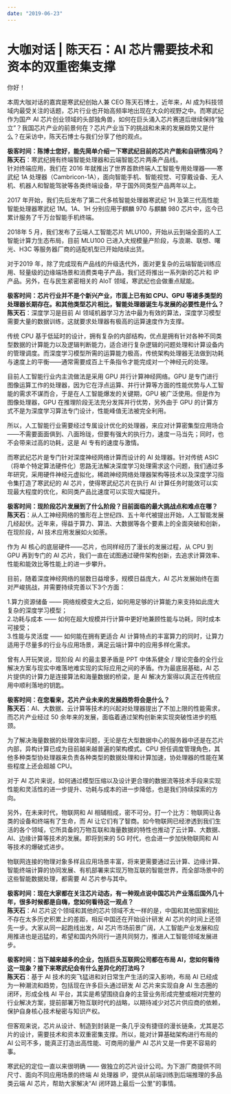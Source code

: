 ```yaml
---
date: "2019-06-23"
---  
```

      
# 大咖对话 | 陈天石：AI 芯片需要技术和资本的双重密集支撑
你好！

本周大咖对话的嘉宾是寒武纪创始人兼 CEO 陈天石博士，近年来，AI 成为科技领域内最受关注的话题，芯片行业也开始高频率地出现在大众的视野之中。而寒武纪作为国产 AI 芯片创业领域的头部独角兽，如何在巨头涌入芯片赛道后继续保持“独立”？我国芯片产业的前景何在？芯片产业当下的挑战和未来的发展趋势又是什么？在采访中，陈天石博士与我们分享了他的观点。

**极客时间：陈博士您好，能先简单介绍一下寒武纪目前的芯片产能和自研情况吗？**  
**陈天石**：寒武纪拥有终端智能处理器和云端智能芯片两条产品线。  
针对终端应用，我们在 2016 年就推出了世界首款终端人工智能专用处理器——寒武纪 1A 处理器（Cambricon-1A），面向智能手机、智能视觉、可穿戴设备、无人机、机器人和智能驾驶等各类终端设备，早于国外同类型产品两年以上。

2017 年开始，我们先后发布了第二代多核智能处理器寒武纪 1H 及第三代高性能智能处理器寒武纪 1M。1A、1H 分别应用于麒麟 970 与麒麟 980 芯片中，迄今已累计服务了千万台智能手机终端。

2018年 5 月，我们发布了云端人工智能芯片 MLU100，开始从云到端全面的人工智能计算力生态布局，目前 MLU100 已进入大规模量产阶段，与浪潮、联想、曙光、H3C 等服务器厂商的适配机型已开始陆续出货。

<!-- [[[read_end]]] -->

对于2019 年，除了完成现有产品线的升级迭代外，面对更复杂的云端智能训练应用、轻量级的边缘端场景和消费类电子产品，我们还将推出一系列新的芯片和 IP 产品。另外，在与民生紧密相关的 AIoT 领域，寒武纪也会做重点赋能。

**极客时间：芯片行业并不是个新兴产业，市面上已有如 CPU、GPU 等诸多类型的处理器长期存在。和其他类型芯片相比，智能处理器诞生与发展的必要性是什么？**  
**陈天石**：深度学习是目前 AI 领域机器学习方法中最为有效的算法，深度学习模型需要大量的数据训练，这就要求处理器有极高的运算速度作为支撑。

传统 CPU 基于低延时的设计，拥有复杂的内部结构，优点是拥有针对各种不同类型数据的计算能力以及逻辑判断能力，适合进行复杂逻辑的问题处理和计算设备内的管理调度。而深度学习模型所需的运算能力极高，传统架构处理器无法做到功耗与速度上的平衡——通常需要成百上千条指令才能完成对一个神经元的处理。

目前人工智能行业内主流做法是采用 GPU 并行计算神经网络。GPU 是专门进行图像运算工作的处理器，因为它在浮点运算、并行计算等方面的性能优势与人工智能的需求不谋而合，于是在人工智能爆发的关键期，GPU 被广泛使用。但是作为图像处理器，GPU 在推理阶段无法充分发挥并行优势，另外由于 GPU 的计算方式不是为深度学习算法专门设计，性能峰值无法被完全利用。

所以，人工智能行业需要经过专属设计优化的处理器，来应对计算密集型应用场合——不需要面面俱到、八面玲珑，但要有强大的执行力，速度一马当先；同时，也不会带来过高的功耗，这是 AI 专有的速度与激情。

而寒武纪芯片是专门针对深度神经网络计算而设计的 AI 处理器。针对传统 ASIC（将单个特定算法硬件化）思路无法解决深度学习处理需求这个问题，我们通过多年研究，采用硬件神经元虚拟化，稀疏神经网络处理器架构等技术以及深度学习指令集打造了寒武纪的 AI 芯片，使得寒武纪芯片在执行 AI 计算任务时能效可以实现最大程度的优化，和同类产品比速度可以实现大幅提升。

**极客时间：现阶段芯片发展到了什么阶段？目前面临的最大挑战点和难点在哪？**  
**陈天石**：从人工神经网络的雏形在上世纪四、五十年代被提出开始，人工智能发展几经起伏。近年来，得益于算力、算法、大数据等各个要素上的全面突破和创新，在现阶段，AI 技术应用发展如火如荼。

作为 AI 核心的底层硬件——芯片，也同样经历了漫长的发展过程，从 CPU 到 GPU 再到专门的 AI 芯片，我们一直在试图通过硬件架构创新，去追求计算效率、性能和能效比等性能上的进一步攀升。

目前，随着深度神经网络的层数日益增多，规模日益庞大，AI 芯片发展始终在面对严峻挑战，并需要持续完善以下3个方面：

1.算力资源储备 —— 网络规模变大之后，如何用足够的计算能力来支持如此庞大复杂的深度学习模型；  
2.功耗与成本 —— 如何在超大规模并行计算中更好地兼顾性能与功耗，同时成本可接受；  
3.性能与灵活度 —— 如何能在拥有更适合 AI 计算特点的丰富算力的同时，让算力适用于尽量多的行业与应用场景，满足云端计算中的应用多样化需求。

曾有人开玩笑说，现阶段 AI 的最主要矛盾是 PPT 中体系健全 / 理论完备的全行业解决方案与现实中难落地难实现的实际应用之间的矛盾。作为最底层基础，AI 芯片提供的计算力是连接算法和海量数据的桥梁，是 AI 解决方案得以真正在传统应用中顺利落地的钥匙。

**极客时间：在您看来，芯片产业未来的发展趋势将会是什么？**  
**陈天石**：AI、大数据、云计算等技术的兴起对处理器提出了不加上限的性能需求，而芯片产业经过 50 余年来的发展，面临着通过架构创新来实现突破性进步的瓶颈。

为了解决海量数据的处理效率问题，无论是在大型数据中心的服务器中还是在芯片内部，异构计算已成为目前越来越普遍的架构模式。CPU 担任调度管理角色，其他多种类型协处理器来负责各种类型的数据处理和计算加速，协处理器的性能在某些程度上还会超越 CPU。

对于 AI 芯片来说，如何通过模型压缩以及设计更合理的数据流等技术手段来实现性能和灵活性的进一步提升、功耗与成本的进一步降低，也是我们持续探索的方向。

另外，在未来时代，物联网和 AI 相辅相成，密不可分。打一个比方：物联网让各类的设备和终端有了生命，而 AI 让它们有了智商。如今物联网已经渗透到我们生活的各个领域，它所具备的万物互联和海量数据的特性也推动了云计算、大数据、AI、边缘计算等技术的发展。即将到来的 5G 时代，也会进一步加快物联网和 AI 等技术的爆破式进步。

物联网连接的物理对象多样且应用场景丰富，将来更需要通过云计算、边缘计算、智能终端计算的协同发展、有机部署来实现万物互联的智能世界，而全部场景中的这些智能数据处理，都需要 AI 芯片参与其中。

**极客时间：现在大家都在关注芯片动态，有一种观点说中国芯片产业落后国外几十年，很多时候都是自嗨，您如何看待这一观点？**  
**陈天石**：AI 芯片这个领域和其他的芯片领域不太一样的是，中国和其他国家相比不存在太多历史积累上的差距，相反中国还在开始设计研发 AI 芯片的时间上还领先一步。大家从同一起跑线出发，AI 芯片市场前景广阔，人工智能产业发展和应用推进也是迅猛的，希望和国内外同行一道共同努力，推进人工智能领域发展进步。

**极客时间：当下越来越多的企业，包括巨头互联网公司都在布局 AI，您如何看待这一现象？接下来寒武纪会有什么差异化的打法吗？**  
**陈天石**：基于 AI 技术的突飞猛进和对日常生产生活的深入影响，布局 AI 已经成为一种潮流和趋势，包括现在许多巨头通过研发 AI 芯片来实现自身 AI 生态圈的闭环，形成全栈 AI 平台，其实是希望围绕自身的主营业务形成完整或相对完整的行业解决方案，提前部署万物互联时代的战略，以期待减少对芯片供应商的依赖，保护自身核心技术秘密与知识产权。

但客观来说，芯片从设计、制造到封装是一条几乎没有捷径的漫长链条，尤其是芯片的设计，需要技术和资本双重密集支撑。所以，能对计算基础架构进行布局的 AI 公司不多，能真正打造出高性能、可商用的量产 AI 芯片又是一件更不容易的事。

寒武纪的定位一直以来很明确 —— 做独立的芯片设计公司。为下游厂商提供不同尺寸、面向不同应用场景的终端 AI 处理器 IP，提供从前端训练到后端推理的多品类云端 AI 芯片，帮助大家解决“AI 闭环路上最后一公里”的事情。